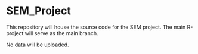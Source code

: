# SEM_Project
This repository will house the source code for the SEM project.  The main R-project will serve as the main branch.

No data will be uploaded.
